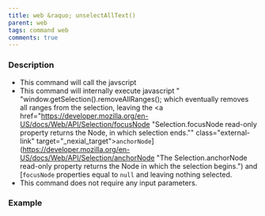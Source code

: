 ```yaml
---
title: web &raquo; unselectAllText()
parent: web
tags: command web
comments: true
---
```


### Description

- This command will call  the javscript 
- This command will internally execute javascript " "window.getSelection().removeAllRanges(); which eventually removes all ranges from the selection, leaving the <a href="https://developer.mozilla.org/en-US/docs/Web/API/Selection/focusNode "Selection.focusNode read-only property returns the Node, in which selection ends."" class="external-link" target="_nexial_target">`anchorNode`](https://developer.mozilla.org/en-US/docs/Web/API/Selection/anchorNode "The Selection.anchorNode read-only property returns the Node in which the selection begins.") and [`focusNode`</a> properties equal to `null` and leaving nothing selected.
- This command does not require any input parameters.

### Example